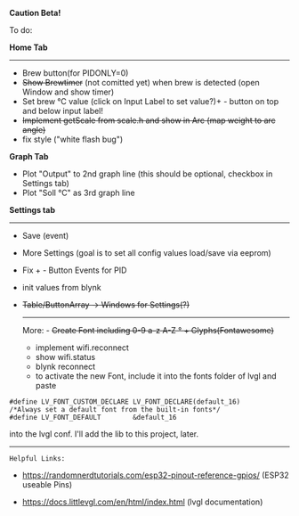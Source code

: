 
**Caution Beta!**

To do: 
      
  **Home Tab**
  ____
  - Brew button(for PIDONLY=0)
  - ~~Show Brewtimer~~ (not comitted yet) when brew is detected (open Window and show timer)
  - Set brew °C value (click on Input Label to set value?)+ - button on top and below input label!
  - ~~Implement getScale from scale.h and show in Arc (map weight to arc angle)~~
  - fix style ("white flash bug")
          
   **Graph Tab**
  - Plot "Output" to 2nd graph line (this should be optional, checkbox in Settings tab)
  - Plot "Soll °C" as 3rd graph line
         
   **Settings tab**
   ____
       
  - Save (event)
  - More Settings (goal is to set all config values load/save via eeprom)
  - Fix + - Button Events for PID
  - init values from blynk
  - ~~Table/ButtonArray -> Windows for Settings(?)~~
  
    ____
      More:
          - ~~Create Font including 0-9 a-z A-Z ° + Glyphs(Fontawesome)~~
	  - implement wifi.reconnect
	  - show wifi.status
	  - blynk reconnect
	  - to activate the new Font, include it into the fonts folder of lvgl and paste 
```
#define LV_FONT_CUSTOM_DECLARE LV_FONT_DECLARE(default_16)
/*Always set a default font from the built-in fonts*/
#define LV_FONT_DEFAULT        &default_16
```

into the lvgl conf. I'll add the lib to this project, later.
                           
___      
	Helpful Links:


- https://randomnerdtutorials.com/esp32-pinout-reference-gpios/ (ESP32 useable Pins)


- https://docs.littlevgl.com/en/html/index.html (lvgl documentation)
